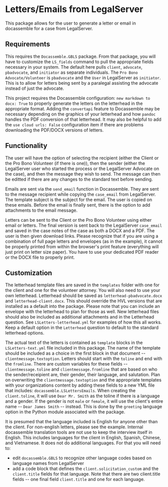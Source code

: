 # Letters/Emails from LegalServer

This package allows for the user to generate a letter or email in docassemble for a case from LegalServer.

## Requirements
This requires the `Docassemble.GBLS` package. From that package, you will have to customize the `LS_fields` command to pull the appropriate fields necessary in your system. The default here pulls `client`, `advocate`, `pbadvocate`, and `initiator` as separate individuals. The `Pro Bono Advocate/Volunteer` is `pbadvocate` and the `User` in LegalServer as `initiator`. This is to allow for letters being sent by a paralegal assisting the advocate instead of just the advocate. 

This project requires the Docassemble configuration: `new markdown to docx: True` to properly generate the letters on the letterhead in the appropriate format. Adding the `convertapi` feature to Docassemble may be necessary depending on the graphics of your letterhead and how `pandoc` handles the PDF conversion of that letterhead. It may also be helpful to add the `use cloud urls: False` configuration item if there are problems downloading the PDF/DOCX versions of letters.

## Functionality
The user will have the option of selecting the recipient (either the Client or the Pro Bono Volunteer (if there is one)), then the sender (either the LegalServer user who started the process or the LegalServer Advocate on the case), and then the message they wish to send. The message can then be editted if there are any changes to the standard text before sending. 

Emails are sent via the `send_email` function in Docassemble. They are sent to the message recipient while copying the `case_email` from LegalServer. The template subject is the subject for the email. The user is copied on these emails. Before the email is finally sent, there is the option to add attachments to the email message. 

Letters can be sent to the Client or the Pro Bono Volunteer using either email or letters. The final version is sent back to the LegalServer `case_email` and saved in the case notes of the case as both a DOCX and a PDF. The user is then given download links. Please recognize that if you are using a combination of full page letters and envelopes (as in the example), it cannot be properly printed from within the browser's print feature (everything will just print on letter size paper). You have to use your dedicated PDF reader or the DOCX file to properly print.  

## Customization
The letterhead template files are saved in the `templates` folder with one for the client and one for the volunteer attorney. You will also need to use your own letterhead. Letterhead should be saved as `letterhead-pbadvocate.docx` and `letterhead-client.docx`. This should override the HVL versions that are installed as a default into the package. Please note that you can include an envelope with the letterhead to plan for those as well. New letterhead files should also be included as additional attachments and in the Letterhead question. See `LSLetters-letterhead.yml` for examples of how this all works. Keep a default option in the `Letterhead` question to default to the standard letterhead options. 

The actual text of the letters is contained as `template` blocks in the `LSLetters-text.yml` file included in this package. The name of the template should be included as a choice in the first block in that document -- `clientmessage.textoption`. Letters should start with the `toline` and end with the `fromline`. There are custom variables for these fields -- `clientmessage.toline` and `clientmessage.fromline` that are based on who the sender/receipient are, their gender, their language, and salutation. Plan on overwriting the `clientmessage.textoption` and the appropriate templates with your organizations content by adding these fields to a new YML file that includes: `docassemble.LSLettersEmails`. When creating the `client.toline`, it will use `Dear Mr. Smith` as the toline if there is a language and a gender. If the gender is not `male` or `female`, it will use the client's entire name -- `Dear James Smith` -- instead. This is done by the `greeting` language option in the Python module associated  with the package.

It is presumed that the language included is English for anyone other than the client. For non-english letters, please see the example. Internal docassemble translation tools are not use to keep the interview itself in English. This includes languages for the client in English, Spanish, Chinese, and Vietnamese. It does not do additional languages. For that you will need to:
* edit `docassemble.GBLS` to recognize other language codes based on language names from LegalServer
* add a code block that defines the `client.solicitation_custom` and the `client.title` fields for that language. Note that there are two client.title fields -- one final field `client.title` and one for each language. 

